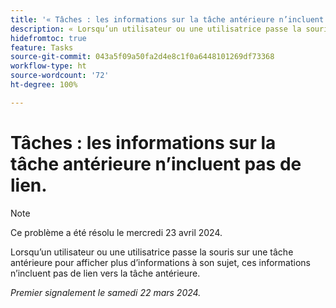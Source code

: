 ```yaml
---
title: '« Tâches : les informations sur la tâche antérieure n’incluent pas de lien. »'
description: « Lorsqu’un utilisateur ou une utilisatrice passe la souris sur une tâche antérieure pour afficher plus d’informations à son sujet, ces informations n’incluent pas de lien vers la tâche antérieure. »
hidefromtoc: true
feature: Tasks
source-git-commit: 043a5f09a50fa2d4e8c1f0a6448101269df73368
workflow-type: ht
source-wordcount: '72'
ht-degree: 100%

---
```



# Tâches : les informations sur la tâche antérieure n’incluent pas de lien.

>[!NOTE]
>
>Ce problème a été résolu le mercredi 23 avril 2024.

Lorsqu’un utilisateur ou une utilisatrice passe la souris sur une tâche antérieure pour afficher plus d’informations à son sujet, ces informations n’incluent pas de lien vers la tâche antérieure.

_Premier signalement le samedi 22 mars 2024._

